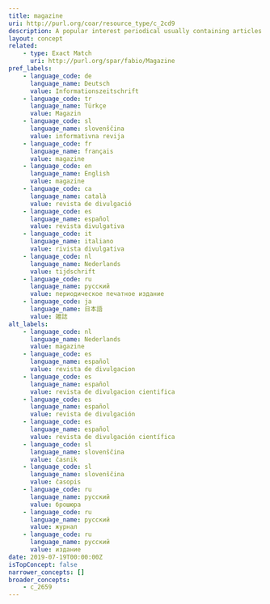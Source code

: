 ```yaml
---
title: magazine
uri: http://purl.org/coar/resource_type/c_2cd9
description: A popular interest periodical usually containing articles on a variety of topics, written by various authors in a nonscholarly style or a trade publication, unlike a consumer publication, covers a specific topic for people who work in that particular field or industry. Adapted from https://www.thebalance.com/what-is-a-trade-publication-exactly-2316039 and http://www.abc-clio.com/ODLIS/odlis_m.aspx
layout: concept
related:
    - type: Exact Match
      uri: http://purl.org/spar/fabio/Magazine
pref_labels:
    - language_code: de
      language_name: Deutsch
      value: Informationszeitschrift
    - language_code: tr
      language_name: Türkçe
      value: Magazin
    - language_code: sl
      language_name: slovenščina
      value: informativna revija
    - language_code: fr
      language_name: français
      value: magazine
    - language_code: en
      language_name: English
      value: magazine
    - language_code: ca
      language_name: català
      value: revista de divulgació
    - language_code: es
      language_name: español
      value: revista divulgativa
    - language_code: it
      language_name: italiano
      value: rivista divulgativa
    - language_code: nl
      language_name: Nederlands
      value: tijdschrift
    - language_code: ru
      language_name: русский
      value: периодическое печатное издание
    - language_code: ja
      language_name: 日本語
      value: 雑誌
alt_labels:
    - language_code: nl
      language_name: Nederlands
      value: magazine
    - language_code: es
      language_name: español
      value: revista de divulgacion
    - language_code: es
      language_name: español
      value: revista de divulgacion cientifica
    - language_code: es
      language_name: español
      value: revista de divulgación
    - language_code: es
      language_name: español
      value: revista de divulgación científica
    - language_code: sl
      language_name: slovenščina
      value: časnik
    - language_code: sl
      language_name: slovenščina
      value: časopis
    - language_code: ru
      language_name: русский
      value: брошюра
    - language_code: ru
      language_name: русский
      value: журнал
    - language_code: ru
      language_name: русский
      value: издание
date: 2019-07-19T00:00:00Z
isTopConcept: false
narrower_concepts: []
broader_concepts:
    - c_2659
---
```


